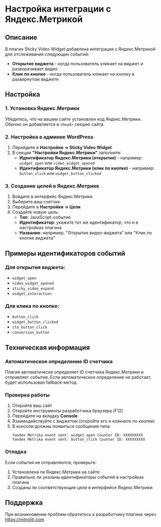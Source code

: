 # Настройка интеграции с Яндекс.Метрикой

## Описание

В плагин Sticky Video Widget добавлена интеграция с Яндекс.Метрикой для отслеживания следующих событий:

- **Открытие виджета** - когда пользователь кликает на виджет и разворачивает видео
- **Клик по кнопке** - когда пользователь кликает на кнопку в развернутом виджете

## Настройка

### 1. Установка Яндекс.Метрики

Убедитесь, что на вашем сайте установлен код Яндекс.Метрики. Обычно он добавляется в `<head>` секцию сайта.

### 2. Настройка в админке WordPress

1. Перейдите в **Настройки → Sticky Video Widget**
2. В секции **"Настройки Яндекс.Метрики"** заполните:
   - **Идентификатор Яндекс.Метрики (открытие)** - например: `widget_open` или `video_widget_opened`
   - **Идентификатор Яндекс.Метрики (клик по кнопке)** - например: `button_click` или `widget_button_clicked`

### 3. Создание целей в Яндекс.Метрике

1. Войдите в интерфейс Яндекс.Метрики
2. Выберите ваш счетчик
3. Перейдите в **Настройки → Цели**
4. Создайте новую цель:
   - **Тип**: JavaScript-событие
   - **Идентификатор**: укажите тот же идентификатор, что и в настройках плагина
   - **Название**: например, "Открытие видео-виджета" или "Клик по кнопке виджета"

## Примеры идентификаторов событий

### Для открытия виджета:

- `widget_open`
- `video_widget_opened`
- `sticky_video_expand`
- `widget_interaction`

### Для клика по кнопке:

- `button_click`
- `widget_button_clicked`
- `cta_button_click`
- `conversion_button`

## Техническая информация

### Автоматическое определение ID счетчика

Плагин автоматически определяет ID счетчика Яндекс.Метрики и отправляет события. Если автоматическое определение не работает, будет использован fallback-метод.

### Проверка работы

1. Откройте ваш сайт
2. Откройте инструменты разработчика браузера (F12)
3. Перейдите на вкладку **Console**
4. Взаимодействуйте с виджетом (откройте его и кликните по кнопке)
5. В консоли должны появиться сообщения типа:
   ```
   Yandex Metrika event sent: widget_open Counter ID: XXXXXXXXX
   Yandex Metrika event sent: button_click Counter ID: XXXXXXXXX
   ```

### Отладка

Если события не отправляются, проверьте:

1. Установлена ли Яндекс.Метрика на сайте
2. Правильно ли указаны идентификаторы событий в настройках плагина
3. Созданы ли соответствующие цели в интерфейсе Яндекс.Метрики

## Поддержка

При возникновении проблем обратитесь к разработчику плагина через https://mitroliti.com
